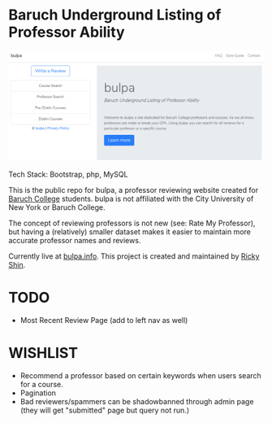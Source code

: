 # Baruch Underground Listing of Professor Ability

![home-page](/bulpa_home.png?raw=true "bulpa Homepage")

Tech Stack: Bootstrap, php, MySQL

This is the public repo for bulpa, a professor reviewing website created for [Baruch College](http://baruch.cuny.edu) students. bulpa is not affiliated with the City University of New York or Baruch College.

The concept of reviewing professors is not new (see: Rate My Professor), but having a (relatively) smaller dataset makes it easier to maintain more accurate professor names and reviews.

Currently live at [bulpa.info](https://www.bulpa.info/).
This project is created and maintained by [Ricky Shin](https://www.rickyshin.com).

# TODO
* Most Recent Review Page (add to left nav as well)



# WISHLIST
* Recommend a professor based on certain keywords when users search for a course.
* Pagination
* Bad reviewers/spammers can be shadowbanned through admin page (they will get "submitted" page but query not run.)

